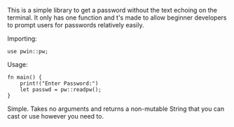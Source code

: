This is a simple library to get a password without the text echoing on the terminal. It only has one function and t's made to allow beginner developers to prompt users for passwords relatively easily.

Importing:

    use pwin::pw;


Usage:

    fn main() {
        print!("Enter Password:")
        let passwd = pw::readpw();
    }


Simple. Takes no arguments and returns a non-mutable String that you can cast or use however you need to.
